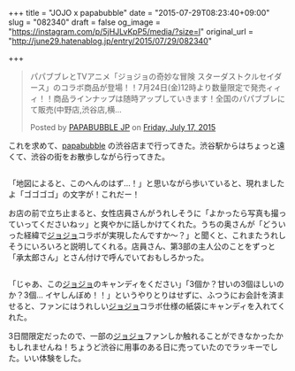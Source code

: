 +++
title = "JOJO x papabubble"
date = "2015-07-29T08:23:40+09:00"
slug = "082340"
draft = false
og_image = "https://instagram.com/p/5jHJLvKpP5/media/?size=l"
original_url = "http://june29.hatenablog.jp/entry/2015/07/29/082340"

+++

<div id="fb-root"></div>


<script>(function(d, s, id) {  var js, fjs = d.getElementsByTagName(s)[0];  if (d.getElementById(id)) return;  js = d.createElement(s); js.id = id;  js.src = "//connect.facebook.net/en_US/sdk.js#xfbml=1&version=v2.3";  fjs.parentNode.insertBefore(js, fjs);}(document, 'script', 'facebook-jssdk'));</script>


<div class="fb-post" data-href="https://www.facebook.com/permalink.php?story_fbid=979505372081535&amp;id=273165492715530&amp;substory_index=0" data-width="500"><div class="fb-xfbml-parse-ignore"><blockquote cite="https://www.facebook.com/permalink.php?story_fbid=979505372081535&amp;id=273165492715530&amp;substory_index=0">
<p>パパブブレとTVアニメ「ジョジョの奇妙な冒険 スターダストクルセイダース」のコラボ商品が登場！！7月24日(金)12時より数量限定で発売ィィィ！！商品ラインナップは随時アップしていきます！全国のパパブブレにて販売(中野店,渋谷店,横...</p>Posted by <a href="https://www.facebook.com/pages/PAPABUBBLE-JP/273165492715530">PAPABUBBLE JP</a> on <a href="https://www.facebook.com/permalink.php?story_fbid=979505372081535&amp;id=273165492715530&amp;substory_index=0">Friday, July 17, 2015</a>
</blockquote></div></div>


<p>これを求めて、<a href="http://www.papabubble.jp/" title="papabubble">papabubble</a> の渋谷店まで行ってきた。渋谷駅からはちょっと遠くて、渋谷の街をお散歩しながら行ってきた。</p>

<p><a href="https://instagram.com/p/5jHJLvKpP5/"><img src="https://instagram.com/p/5jHJLvKpP5/media/?size=l" alt=""></a></p>

<p>「地図によると、このへんのはず…！」と思いながら歩いていると、現れましたよ「ゴゴゴゴ」の文字が！これだー！</p>

<p>お店の前で立ち止まると、女性店員さんがうれしそうに「よかったら写真も撮っていってくださいねッ」と爽やかに話しかけてくれた。うちの奥さんが「どういった経緯で<a class="keyword" href="http://d.hatena.ne.jp/keyword/%A5%B8%A5%E7%A5%B8%A5%E7">ジョジョ</a>コラボが実現したんですか〜？」と聞くと、これまたうれしそうにいろいろと説明してくれる。店員さん、第3部の主人公のことをずっと「承太郎さん」とさん付けで呼んでいておもしろかった。</p>

<p><a href="https://instagram.com/p/5jHSAoqpAH/"><img src="https://instagram.com/p/5jHSAoqpAH/media/?size=l" alt=""></a></p>

<p>「じゃあ、この<a class="keyword" href="http://d.hatena.ne.jp/keyword/%A5%B8%A5%E7%A5%B8%A5%E7">ジョジョ</a>のキャンディをください」「3個か？甘いの3個ほしいのか？3個… イヤしんぼめ！！」というやりとりはせずに、ふつうにお会計を済ませると、ファンにはうれしい<a class="keyword" href="http://d.hatena.ne.jp/keyword/%A5%B8%A5%E7%A5%B8%A5%E7">ジョジョ</a>コラボ仕様の紙袋にキャンディを入れてくれた。</p>

<p>3日間限定だったので、一部の<a class="keyword" href="http://d.hatena.ne.jp/keyword/%A5%B8%A5%E7%A5%B8%A5%E7">ジョジョ</a>ファンしか触れることができなかったかもしれませんね！ちょうど渋谷に用事のある日に売っていたのでラッキーでした。いい体験をした。</p>
